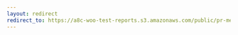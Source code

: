 ```yaml
---
layout: redirect
redirect_to: https://a8c-woo-test-reports.s3.amazonaws.com/public/pr-merge/37949/api/index.html
---
```

